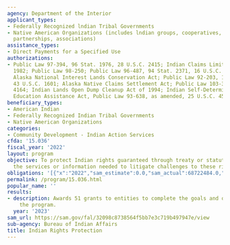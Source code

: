 ```yaml
---
agency: Department of the Interior
applicant_types:
- Federally Recognized lndian Tribal Governments
- Native American Organizations (includes lndian groups, cooperatives, corporations,
  partnerships, associations)
assistance_types:
- Direct Payments for a Specified Use
authorizations:
- Public Law 97-394, 96 Stat. 1976, 28 U.S.C. 2415; Indian Claims Limitation Act of
  1982; Public Law 98-250; Public Law 96-487, 94 Stat. 2371, 16 U.S.C. 3101 et seq.;
  Alaska National Interest Lands Conservation Act; Public Law 92-203, 106 Stat 2112-2125,
  43 U.S.C. 1601; Alaska Native Claims Settlement Act; Public Law 103-399, 108 Stat.
  4164; Indian Lands Open Dump Cleanup Act of 1994; Indian Self-Determination and
  Education Assistance Act, Public Law 93-638, as amended, 25 U.S.C. 450.
beneficiary_types:
- American Indian
- Federally Recognized Indian Tribal Governments
- Native American Organizations
categories:
- Community Development - Indian Action Services
cfda: '15.036'
fiscal_year: '2022'
layout: program
objective: To protect Indian rights guaranteed through treaty or statute by obtaining
  the services or information needed to litigate challenges to these rights.
obligations: '[{"x":"2022","sam_estimate":0.0,"sam_actual":68722484.0,"usa_spending_actual":44621594.56},{"x":"2023","sam_estimate":16036657.0,"sam_actual":0.0,"usa_spending_actual":38458698.24},{"x":"2024","sam_estimate":16000000.0,"sam_actual":0.0,"usa_spending_actual":0.0}]'
permalink: /program/15.036.html
popular_name: ''
results:
- description: Awards 51 grants to entities to complete the goals and objectives of
    the program.
  year: '2023'
sam_url: https://sam.gov/fal/32098c8738564f5bb7e3c719b497947e/view
sub-agency: Bureau of Indian Affairs
title: Indian Rights Protection
---
```


